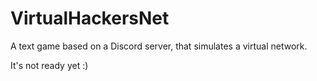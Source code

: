# VirtualHackersNet
A text game based on a Discord server, that simulates a virtual network.

It's not ready yet :)
